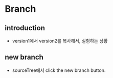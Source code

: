 # Branch

## introduction
* version1에서 version2를 복사해서, 실험하는 상황

## new branch
* sourceTree에서 click the new branch button.